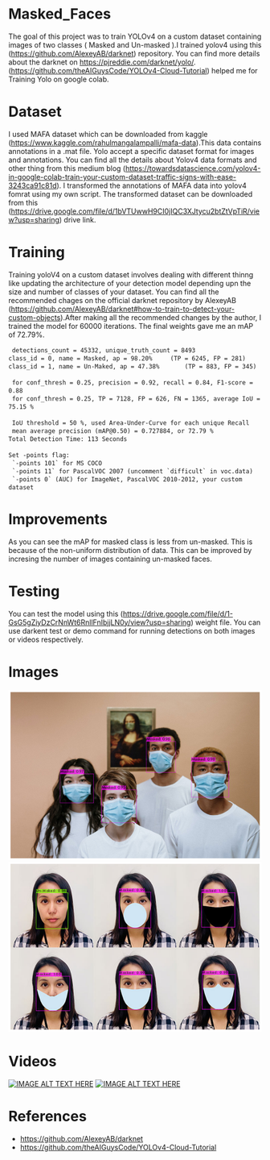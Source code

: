 # Masked_Faces
The goal of this project was to train YOLOv4 on a custom dataset containing images of two classes ( Masked and Un-masked ).I trained yolov4 using this (https://github.com/AlexeyAB/darknet) repository. You can find more details about the darknet on https://pjreddie.com/darknet/yolo/. (https://github.com/theAIGuysCode/YOLOv4-Cloud-Tutorial) helped me for Training Yolo on google colab.
# Dataset
I used MAFA dataset which can be downloaded from kaggle (https://www.kaggle.com/rahulmangalampalli/mafa-data).This data contains annotations in a .mat file. Yolo accept a specific dataset format for images and annotations. You can find all the details about Yolov4 data formats and other thing from this medium blog (https://towardsdatascience.com/yolov4-in-google-colab-train-your-custom-dataset-traffic-signs-with-ease-3243ca91c81d). I transformed the annotations of MAFA data into yolov4 fomrat using my own script. The transformed dataset can be downloaded from this (https://drive.google.com/file/d/1bVTUwwH9CI0jIQC3XJtycu2btZtVpTiR/view?usp=sharing) drive link.
# Training
Training yoloV4 on a custom dataset involves dealing with different thinng like updating the architecture of your detection model depending upn the size and number of classes of your dataset. You can find all the recommended chages on the official darknet repository by AlexeyAB (https://github.com/AlexeyAB/darknet#how-to-train-to-detect-your-custom-objects).After making all the recommended changes by the author, I trained the model for 60000 iterations. The final weights gave me an mAP of 72.79%.

     detections_count = 45332, unique_truth_count = 8493  
    class_id = 0, name = Masked, ap = 98.20%   	 (TP = 6245, FP = 281) 
    class_id = 1, name = Un-Maked, ap = 47.38%   	 (TP = 883, FP = 345) 

     for conf_thresh = 0.25, precision = 0.92, recall = 0.84, F1-score = 0.88 
     for conf_thresh = 0.25, TP = 7128, FP = 626, FN = 1365, average IoU = 75.15 % 

     IoU threshold = 50 %, used Area-Under-Curve for each unique Recall 
     mean average precision (mAP@0.50) = 0.727884, or 72.79 % 
    Total Detection Time: 113 Seconds

    Set -points flag:
     `-points 101` for MS COCO 
     `-points 11` for PascalVOC 2007 (uncomment `difficult` in voc.data) 
     `-points 0` (AUC) for ImageNet, PascalVOC 2010-2012, your custom dataset
# Improvements
As you can see the mAP for masked class is less from un-masked. This is because of the non-uniform distribution of data. This can be improved by incresing the number of images containing un-masked faces.
# Testing
You can test the model using this (https://drive.google.com/file/d/1-GsG5gZiyDzCrNnWt6RnllFnIbjjLN0y/view?usp=sharing) weight file. You can use darkent test or demo command for running detections on both images or videos respectively.
# Images
![alt_text](https://github.com/EhsanAlahi/Masked_Faces/blob/main/Image.png)
![alt_text](https://github.com/EhsanAlahi/Masked_Faces/blob/main/Image2.png)
# Videos
[![IMAGE ALT TEXT HERE](https://img.youtube.com/vi/dvYqJnsVKSQ/0.jpg)](https://www.youtube.com/watch?v=dvYqJnsVKSQ)
[![IMAGE ALT TEXT HERE](https://img.youtube.com/vi/5PlK9ugGBRk/0.jpg)](https://www.youtube.com/watch?v=5PlK9ugGBRk)
# References
- https://github.com/AlexeyAB/darknet
- https://github.com/theAIGuysCode/YOLOv4-Cloud-Tutorial
